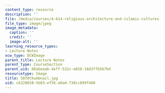 ```yaml
---
content_type: resource
description: ''
file: /media/courses/4-614-religious-architecture-and-islamic-cultures-fall-2002/c63286585b83ef56a0ad738cc899f460_5070thumbnail.jpg
file_type: image/jpeg
image_metadata:
  caption: ''
  credit: ''
  image-alt: ''
learning_resource_types:
- Lecture Notes
ocw_type: OCWImage
parent_title: Lecture Notes
parent_type: CourseSection
parent_uid: 68abeaab-4eff-532c-e858-18d3ffb567bd
resourcetype: Image
title: 5070thumbnail.jpg
uid: c6328658-5b83-ef56-a0ad-738cc899f460
---
```

